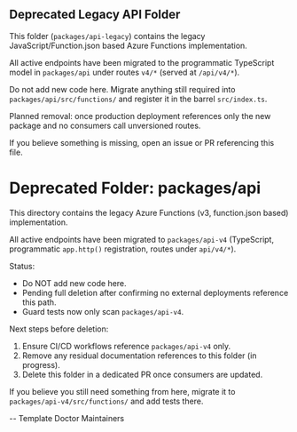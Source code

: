 ## Deprecated Legacy API Folder

This folder (`packages/api-legacy`) contains the legacy JavaScript/Function.json based Azure Functions implementation.

All active endpoints have been migrated to the programmatic TypeScript model in `packages/api` under routes `v4/*` (served at `/api/v4/*`).

Do not add new code here. Migrate anything still required into `packages/api/src/functions/` and register it in the barrel `src/index.ts`.

Planned removal: once production deployment references only the new package and no consumers call unversioned routes.

If you believe something is missing, open an issue or PR referencing this file.
# Deprecated Folder: packages/api

This directory contains the legacy Azure Functions (v3, function.json based) implementation.

All active endpoints have been migrated to `packages/api-v4` (TypeScript, programmatic `app.http()` registration, routes under `api/v4/*`).

Status:
- Do NOT add new code here.
- Pending full deletion after confirming no external deployments reference this path.
- Guard tests now only scan `packages/api-v4`.

Next steps before deletion:
1. Ensure CI/CD workflows reference `packages/api-v4` only.
2. Remove any residual documentation references to this folder (in progress).
3. Delete this folder in a dedicated PR once consumers are updated.

If you believe you still need something from here, migrate it to `packages/api-v4/src/functions/` and add tests there.

-- Template Doctor Maintainers